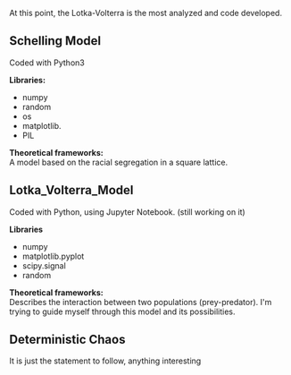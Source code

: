 At this point, the Lotka-Volterra is the most analyzed and code developed.

## Schelling Model
Coded with Python3

**Libraries:**
- numpy
- random
- os
- matplotlib.
- PIL

**Theoretical frameworks:**  
A model based on the racial segregation in a square lattice.

## Lotka_Volterra_Model
Coded with Python, using Jupyter Notebook. (still working on it)

**Libraries**
- numpy
- matplotlib.pyplot
- scipy.signal
- random

**Theoretical frameworks:**  
Describes the interaction between two populations (prey-predator). I'm trying to guide myself through this model and its possibilities.

## Deterministic Chaos
It is just the statement to follow, anything interesting

